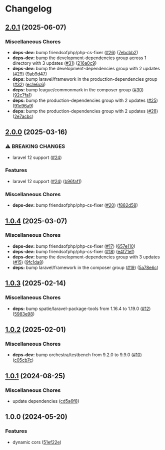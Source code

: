 # Changelog

## [2.0.1](https://github.com/audunru/dynamic-cors/compare/v2.0.0...v2.0.1) (2025-06-07)


### Miscellaneous Chores

* **deps-dev:** bump friendsofphp/php-cs-fixer ([#26](https://github.com/audunru/dynamic-cors/issues/26)) ([7ebcbb2](https://github.com/audunru/dynamic-cors/commit/7ebcbb2fde85a34456a50fda00baa4a503b8aef7))
* **deps-dev:** bump the development-dependencies group across 1 directory with 3 updates ([#31](https://github.com/audunru/dynamic-cors/issues/31)) ([216a0c9](https://github.com/audunru/dynamic-cors/commit/216a0c95de54a8ec97e8e083e699f0d51f3da789))
* **deps-dev:** bump the development-dependencies group with 2 updates ([#29](https://github.com/audunru/dynamic-cors/issues/29)) ([9ab9d47](https://github.com/audunru/dynamic-cors/commit/9ab9d47a78ad301f84b8cc9a98c8a4f6566d283f))
* **deps:** bump laravel/framework in the production-dependencies group ([#32](https://github.com/audunru/dynamic-cors/issues/32)) ([ec1e6c6](https://github.com/audunru/dynamic-cors/commit/ec1e6c6154e6a40e9df088ef6921d958944d16f1))
* **deps:** bump league/commonmark in the composer group ([#30](https://github.com/audunru/dynamic-cors/issues/30)) ([92c7fa1](https://github.com/audunru/dynamic-cors/commit/92c7fa175589fe8f80c3ec7b0b3c5e36fe53c2ae))
* **deps:** bump the production-dependencies group with 2 updates ([#25](https://github.com/audunru/dynamic-cors/issues/25)) ([91e96a9](https://github.com/audunru/dynamic-cors/commit/91e96a9cf7b74abd6ee1b2cacabcc51fa332ba6d))
* **deps:** bump the production-dependencies group with 2 updates ([#28](https://github.com/audunru/dynamic-cors/issues/28)) ([2e7acbc](https://github.com/audunru/dynamic-cors/commit/2e7acbc5116557e38cb977113d1e9cbd0cc60e3a))

## [2.0.0](https://github.com/audunru/dynamic-cors/compare/v1.0.4...v2.0.0) (2025-03-16)


### ⚠ BREAKING CHANGES

* laravel 12 support ([#24](https://github.com/audunru/dynamic-cors/issues/24))

### Features

* laravel 12 support ([#24](https://github.com/audunru/dynamic-cors/issues/24)) ([b96faf1](https://github.com/audunru/dynamic-cors/commit/b96faf10db3d3cf26819a8a2af651cceb1a969b5))


### Miscellaneous Chores

* **deps-dev:** bump friendsofphp/php-cs-fixer ([#20](https://github.com/audunru/dynamic-cors/issues/20)) ([f882d58](https://github.com/audunru/dynamic-cors/commit/f882d58451db0ac9d1d3f2d4f3dd54ec0e85e8fd))

## [1.0.4](https://github.com/audunru/dynamic-cors/compare/v1.0.3...v1.0.4) (2025-03-07)


### Miscellaneous Chores

* **deps-dev:** bump friendsofphp/php-cs-fixer ([#17](https://github.com/audunru/dynamic-cors/issues/17)) ([657e110](https://github.com/audunru/dynamic-cors/commit/657e110106180476b91af0bf729880dc0f85f6b8))
* **deps-dev:** bump friendsofphp/php-cs-fixer ([#18](https://github.com/audunru/dynamic-cors/issues/18)) ([e4f71ef](https://github.com/audunru/dynamic-cors/commit/e4f71ef29c64b41ba8fbc30157286c3ffa861b9f))
* **deps-dev:** bump the development-dependencies group with 3 updates ([#15](https://github.com/audunru/dynamic-cors/issues/15)) ([9fc1da8](https://github.com/audunru/dynamic-cors/commit/9fc1da8b5bea4e9e78c48600ce6610cc87b03126))
* **deps:** bump laravel/framework in the composer group ([#19](https://github.com/audunru/dynamic-cors/issues/19)) ([5a78e6c](https://github.com/audunru/dynamic-cors/commit/5a78e6ceff550dee43b834100298e6e6612d0958))

## [1.0.3](https://github.com/audunru/dynamic-cors/compare/v1.0.2...v1.0.3) (2025-02-14)


### Miscellaneous Chores

* **deps:** bump spatie/laravel-package-tools from 1.16.4 to 1.19.0 ([#12](https://github.com/audunru/dynamic-cors/issues/12)) ([5983e98](https://github.com/audunru/dynamic-cors/commit/5983e9882caece95208e6e2b0dfb34015364fda8))

## [1.0.2](https://github.com/audunru/dynamic-cors/compare/v1.0.1...v1.0.2) (2025-02-01)


### Miscellaneous Chores

* **deps-dev:** bump orchestra/testbench from 9.2.0 to 9.9.0 ([#10](https://github.com/audunru/dynamic-cors/issues/10)) ([c05cb7c](https://github.com/audunru/dynamic-cors/commit/c05cb7c964c9ecd2449e956f67f11b09ea650ccd))

## [1.0.1](https://github.com/audunru/dynamic-cors/compare/v1.0.0...v1.0.1) (2024-08-25)


### Miscellaneous Chores

* update dependencies ([cd5a6f8](https://github.com/audunru/dynamic-cors/commit/cd5a6f828825e8cab8cacc6dab13b151c9f25784))

## 1.0.0 (2024-05-20)


### Features

* dynamic cors ([51ef22e](https://github.com/audunru/dynamic-cors/commit/51ef22eac00dfa11b5adba649e1a5145910adbc6))
